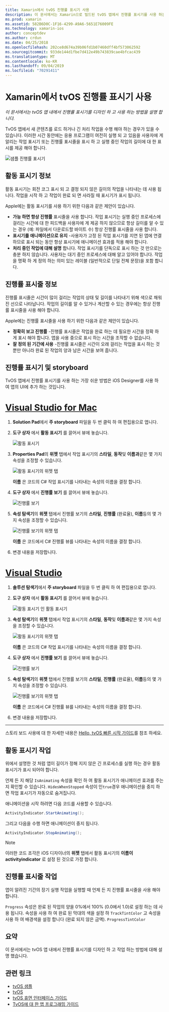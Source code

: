 ```yaml
---
title: Xamarin에서 tvOS 진행률 표시기 사용
description: 이 문서에서는 Xamarin으로 빌드된 tvOS 앱에서 진행률 표시기를 사용 하는 방법을 설명 합니다. 진행률 표시줄과 활동 표시기를 모두 설명 합니다.
ms.prod: xamarin
ms.assetid: 582B6D0C-1F16-4299-A9A6-5651E76009FE
ms.technology: xamarin-ios
author: conceptdev
ms.author: crdun
ms.date: 04/25/2018
ms.openlocfilehash: 202ce8d674a39b06fd1b07460dff4bf573062592
ms.sourcegitcommit: 933de144d1fbe7d412e49b743839cae4bfcac439
ms.translationtype: MT
ms.contentlocale: ko-KR
ms.lasthandoff: 09/04/2019
ms.locfileid: "70291411"
---
```

# <a name="working-with-tvos-progress-indicators-in-xamarin"></a>Xamarin에서 tvOS 진행률 표시기 사용

_이 문서에서는 tvOS 앱 내에서 진행률 표시기를 디자인 하 고 사용 하는 방법을 설명 합니다._

TvOS 앱에서 새 콘텐츠를 로드 하거나 긴 처리 작업을 수행 해야 하는 경우가 있을 수 있습니다. 이러한 시간 동안에는 응용 프로그램이 여전히 실행 되 고 있음을 사용자에 게 알리는 작업 표시기 또는 진행률 표시줄을 표시 하 고 실행 중인 작업의 길이에 대 한 표시를 제공 해야 합니다.

![샘플 진행률 표시기](progress-indicators-images/intro01.png "샘플 진행률 표시기")

## <a name="about-activity-indicators"></a>활동 표시기 정보

활동 표시기는 회전 코그 표시 되 고 결정 되지 않은 길이의 작업을 나타내는 데 사용 됩니다. 작업을 시작 하 고 작업이 완료 되 면 사라질 때 표시기가 표시 됩니다.

Apple에는 활동 표시기를 사용 하기 위한 다음과 같은 제안이 있습니다.

- **가능 하면 항상 진행률** 표시줄을 사용 합니다. 작업 표시기는 실행 중인 프로세스에 걸리는 시간에 대 한 피드백을 사용자에 게 제공 하지 않으므로 항상 길이를 알 수 있는 경우 (예: 파일에서 다운로드할 바이트 수) 항상 진행률 표시줄을 사용 합니다.
- **표시기를 애니메이션으로 유지** -사용자가 고정 된 작업 표시기를 지연 된 앱에 연결 하므로 표시 되는 동안 항상 표시기에 애니메이션 효과를 적용 해야 합니다.
- **처리 중인 작업에 대해 설명** 합니다. 작업 표시기를 단독으로 표시 하는 것 만으로는 충분 하지 않습니다. 사용자는 대기 중인 프로세스에 대해 알고 있어야 합니다. 작업을 명확 하 게 정의 하는 의미 있는 레이블 (일반적으로 단일 전체 문장)을 포함 합니다.

## <a name="about-progress-bars"></a>진행률 표시줄 정보

진행률 표시줄은 시간이 많이 걸리는 작업의 상태 및 길이를 나타내기 위해 색으로 채워진 선으로 나타납니다. 작업의 길이를 알 수 있거나 계산할 수 있는 경우에는 항상 진행률 표시줄을 사용 해야 합니다.

Apple에는 진행률 표시줄을 사용 하기 위한 다음과 같은 제안이 있습니다.

- **정확히 보고 진행률** -진행률 표시줄은 작업을 완료 하는 데 필요한 시간을 정확 하 게 표시 해야 합니다. 앱을 사용 중으로 표시 하는 시간을 조작할 수 없습니다.
- **잘 정의 된 기간에 사용** -진행률 표시줄은 시간이 오래 걸리는 작업을 표시 하는 것 뿐만 아니라 완료 된 작업의 양과 남은 시간을 보여 줍니다.

## <a name="progress-indicators-and-storyboards"></a>진행률 표시기 및 storyboard

TvOS 앱에서 진행률 표시기를 사용 하는 가장 쉬운 방법은 iOS Designer를 사용 하 여 앱의 UI에 추가 하는 것입니다.

# <a name="visual-studio-for-mactabmacos"></a>[Visual Studio for Mac](#tab/macos)

1. **Solution Pad**에서 **주 storyboard** 파일을 두 번 클릭 하 여 편집용으로 엽니다.

2. **도구 상자** 에서 **활동 표시기** 를 끌어서 뷰에 놓습니다. 

    ![활동 표시기](progress-indicators-images/activity01.png "활동 표시기")

3. **Properties Pad**의 **위젯** 탭에서 작업 표시기의 **스타일**, **동작**및 **이름과**같은 몇 가지 속성을 조정할 수 있습니다. 

    ![활동 표시기의 위젯 탭](progress-indicators-images/activity02.png "활동 표시기의 위젯 탭")
    
    **이름** 은 코드의 C# 작업 표시기를 나타내는 속성의 이름을 결정 합니다.

4. **도구 상자** 에서 **진행률 보기** 를 끌어서 뷰에 놓습니다. 

    ![진행률 보기](progress-indicators-images/activity03.png "진행률 보기")

5. **속성 탐색기**의 **위젯** 탭에서 진행률 보기의 **스타일**, **진행률** (완료율), **이름**등의 몇 가지 속성을 조정할 수 있습니다. 

    ![진행률 보기의 위젯 탭](progress-indicators-images/activity04.png "진행률 보기의 위젯 탭")
    
    **이름** 은 코드에서 C# 진행률 뷰를 나타내는 속성의 이름을 결정 합니다.

6. 변경 내용을 저장합니다.

# <a name="visual-studiotabwindows"></a>[Visual Studio](#tab/windows)

1. **솔루션 탐색기**에서 **주 storyboard** 파일을 두 번 클릭 하 여 편집용으로 엽니다.

2. **도구 상자** 에서 **활동 표시기** 를 끌어서 뷰에 놓습니다. 

    ![활동 표시기 인 활동 표시기](progress-indicators-images/activity01-vs.png
    "")

3. **속성 탐색기**의 **위젯** 탭에서 작업 표시기의 **스타일**, **동작**및 **이름과**같은 몇 가지 속성을 조정할 수 있습니다. 

    ![활동 표시기의 위젯 탭](progress-indicators-images/activity02-vs.png "활동 표시기의 위젯 탭")

    **이름** 은 코드의 C# 작업 표시기를 나타내는 속성의 이름을 결정 합니다.

4. **도구 상자** 에서 **진행률 보기** 를 끌어서 뷰에 놓습니다. 

   ![진행률 보기](progress-indicators-images/activity03-vs.png "진행률 보기")

5. **속성 탐색기**의 **위젯** 탭에서 진행률 보기의 **스타일**, **진행률** (완료율), **이름**등의 몇 가지 속성을 조정할 수 있습니다. 

    ![진행률 보기의 위젯 탭](progress-indicators-images/activity04-vs.png "진행률 보기의 위젯 탭")
    
    **이름** 은 코드에서 C# 진행률 뷰를 나타내는 속성의 이름을 결정 합니다.

6. 변경 내용을 저장합니다.

-----

스토리 보드 사용에 대 한 자세한 내용은 [Hello, tvOS 빠른 시작 가이드](~/ios/tvos/get-started/hello-tvos.md)를 참조 하세요. 

## <a name="working-with-activity-indicators"></a>활동 표시기 작업

위에서 설명한 것 처럼 앱이 길이가 정해 지지 않은 긴 프로세스를 실행 하는 경우 활동 표시기가 표시 되어야 합니다.

언제 든 지 해당 `IsAnimating` 속성을 확인 하 여 활동 표시기가 애니메이션 효과를 주는 지 확인할 수 있습니다. `HidesWhenStopped` 속성이 인`true`경우 애니메이션을 중지 하면 작업 표시기가 자동으로 숨겨집니다.

애니메이션을 시작 하려면 다음 코드를 사용할 수 있습니다. 

```csharp
ActivityIndicator.StartAnimating();
```

그리고 다음을 수행 하면 애니메이션이 중지 됩니다.

```csharp
ActivityIndicator.StopAnimating();
```

> [!NOTE]
> 이러한 코드 조각은 iOS 디자이너의 **위젯** 탭에서 활동 표시기의 **이름이** **activityindicator** 로 설정 된 것으로 가정 합니다.

## <a name="working-with-progress-bars"></a>진행률 표시줄 작업

앱이 알려진 기간의 장기 실행 작업을 실행할 때 언제 든 지 진행률 표시줄을 사용 해야 합니다. 

`Progress` 속성은 완료 된 작업의 양을 0%에서 100% (0.0에서 1.0)로 설정 하는 데 사용 됩니다. 속성을 사용 하 여 완료 된 막대의 색을 설정 하 `TrackTintColor` 고 속성을 사용 하 여 배경색을 설정 합니다 (완료 되지 않은 금액). `ProgressTintColor`

## <a name="summary"></a>요약

이 문서에서는 tvOS 앱 내에서 진행률 표시기를 디자인 하 고 작업 하는 방법에 대해 설명 했습니다.

## <a name="related-links"></a>관련 링크

- [tvOS 샘플](https://docs.microsoft.com/samples/browse/?products=xamarin&term=Xamarin.iOS+tvOS)
- [tvOS](https://developer.apple.com/tvos/)
- [tvOS 휴먼 인터페이스 가이드](https://developer.apple.com/tvos/human-interface-guidelines/)
- [TvOS에 대 한 앱 프로그래밍 가이드](https://developer.apple.com/library/prerelease/tvos/documentation/General/Conceptual/AppleTV_PG/)
